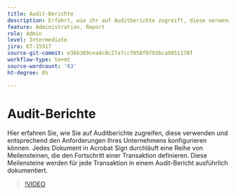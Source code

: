 ```yaml
---
title: Audit-Berichte
description: Erfahrt, wie ihr auf Auditberichte zugreift, diese verwendet und konfiguriert, um sie auf die Anforderungen eures Unternehmens abzustimmen
feature: Administration, Report
role: Admin
level: Intermediate
jira: KT-15917
source-git-commit: e36b369cea4c8c27a7ccf058f0793bca9851178f
workflow-type: tm+mt
source-wordcount: '63'
ht-degree: 0%

---
```


# Audit-Berichte

Hier erfahren Sie, wie Sie auf Auditberichte zugreifen, diese verwenden und entsprechend den Anforderungen Ihres Unternehmens konfigurieren können. Jedes Dokument in Acrobat Sign durchläuft eine Reihe von Meilensteinen, die den Fortschritt einer Transaktion definieren. Diese Meilensteine werden für jede Transaktion in einem Audit-Bericht ausführlich dokumentiert.

>[!VIDEO](https://video.tv.adobe.com/v/3432661?quality=12&learn=on&hidetitle=true)
